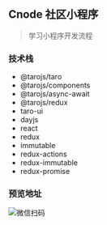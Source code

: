 ## Cnode 社区小程序

> 学习小程序开发流程

### 技术栈

- @tarojs/taro
- @tarojs/components
- @tarojs/async-await
- @tarojs/redux
- taro-ui
- dayjs
- react
- redux
- immutable
- redux-actions
- redux-immutable
- redux-promise

### 预览地址

![微信扫码]('./qrcode.jpg')
